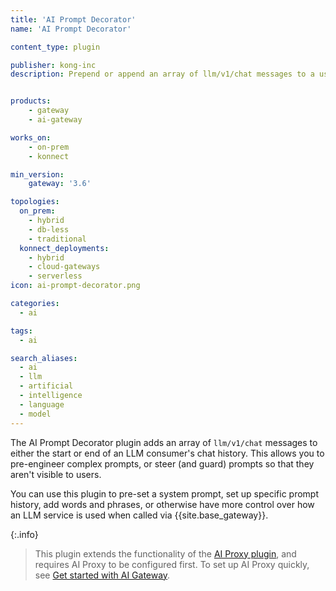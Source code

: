 ```yaml
---
title: 'AI Prompt Decorator'
name: 'AI Prompt Decorator'

content_type: plugin

publisher: kong-inc
description: Prepend or append an array of llm/v1/chat messages to a user's chat history


products:
    - gateway
    - ai-gateway

works_on:
    - on-prem
    - konnect

min_version:
    gateway: '3.6'

topologies:
  on_prem:
    - hybrid
    - db-less
    - traditional
  konnect_deployments:
    - hybrid
    - cloud-gateways
    - serverless
icon: ai-prompt-decorator.png

categories:
  - ai

tags:
  - ai

search_aliases:
  - ai
  - llm
  - artificial
  - intelligence
  - language
  - model
---
```


The AI Prompt Decorator plugin adds an array of `llm/v1/chat` messages to either the start or end of an LLM consumer's chat history.
This allows you to pre-engineer complex prompts, or steer (and guard) prompts so that they aren't visible to users. 

You can use this plugin to pre-set a system prompt, set up specific prompt history, add words and phrases, or otherwise have more
control over how an LLM service is used when called via {{site.base_gateway}}.

{:.info}
> This plugin extends the functionality of the [AI Proxy plugin](/plugins/ai-proxy/), and requires AI Proxy to be configured first. To set up AI Proxy quickly, see [Get started with AI Gateway](/how-to/get-started-with-ai-gateway/).